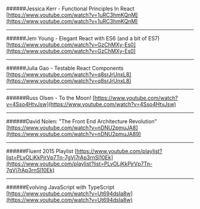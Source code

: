 

######Jessica Kerr - Functional Principles In React
[https://www.youtube.com/watch?v=1uRC3hmKQnM](https://www.youtube.com/watch?v=1uRC3hmKQnM)

---

######Jem Young - Elegant React with ES6 (and a bit of ES7)
[https://www.youtube.com/watch?v=GzChMXy-Es0](https://www.youtube.com/watch?v=GzChMXy-Es0)

---

######Julia Gao - Testable React Components
[https://www.youtube.com/watch?v=q8srJrUnxL8](https://www.youtube.com/watch?v=q8srJrUnxL8)

---

######Russ Olsen - To the Moon!
[https://www.youtube.com/watch?v=4Sso4HtvJsw](https://www.youtube.com/watch?v=4Sso4HtvJsw)

---

######David Nolen: "The Front End Architecture Revolution"
[https://www.youtube.com/watch?v=nDNU2pmuJA8](https://www.youtube.com/watch?v=nDNU2pmuJA89)

---

######Fluent 2015 Playlist
[https://www.youtube.com/playlist?list=PLvOLjKkPjrVp7Tn-7gVj7rAp3rnSl10Ek](https://www.youtube.com/playlist?list=PLvOLjKkPjrVp7Tn-7gVj7rAp3rnSl10Ek)

---

######Evolving JavaScript with TypeScript
[https://www.youtube.com/watch?v=Ut694dsIa8w](https://www.youtube.com/watch?v=Ut694dsIa8w)